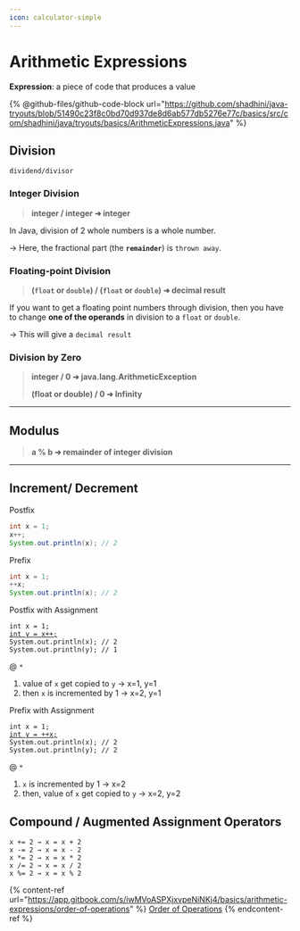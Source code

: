 ```yaml
---
icon: calculator-simple
---
```


# Arithmetic Expressions

**Expression**: a piece of code that produces a value

{% @github-files/github-code-block url="https://github.com/shadhini/java-tryouts/blob/51490c23f8c0bd70d937de8d6ab577db5276e77c/basics/src/com/shadhini/java/tryouts/basics/ArithmeticExpressions.java" %}

## Division

`dividend/divisor`

### Integer Division

> **integer / integer  ➜  integer**

In Java, division of 2 whole numbers is a whole number.

\-> Here, the fractional part (the **`remainder`**) is `thrown away`.

### Floating-point Division

> **(`float` or `double`) / (`float` or `double`)  ➜   decimal result**

If you want to get a floating point numbers through division, then you have to change **one of the operands** in division to a `float` or `double`.

\-> This will give a `decimal result`

### Division by Zero

> **integer / 0    ➜     java.lang.ArithmeticException**
>
> **(float or double) / 0    ➜     Infinity**

***

## Modulus

> **a % b    ➜    remainder of integer division**

***

## Increment/ Decrement

Postfix

```java
int x = 1;
x++;
System.out.println(x); // 2
```

Prefix

```java
int x = 1;
++x;
System.out.println(x); // 2
```

Postfix with Assignment

<pre class="language-java"><code class="lang-java">int x = 1;
<a data-footnote-ref href="#user-content-fn-1">int y = x++;</a>
System.out.println(x); // 2
System.out.println(y); // 1
</code></pre>

@ `*`&#x20;

1. value of `x` get copied to `y` → x=1, y=1
2. then `x` is incremented by 1 → x=2, y=1

Prefix with Assignment

<pre class="language-java"><code class="lang-java">int x = 1;
<a data-footnote-ref href="#user-content-fn-2">int y = ++x;</a>
System.out.println(x); // 2
System.out.println(y); // 2
</code></pre>

@ `*`&#x20;

1. `x` is incremented by 1 → x=2
2. then, value of `x` get copied to `y` → x=2, y=2



## Compound / Augmented Assignment Operators

```
x += 2 → x = x + 2
x -= 2 → x = x - 2
x *= 2 → x = x * 2
x /= 2 → x = x / 2
x %= 2 → x = x % 2
```



{% content-ref url="https://app.gitbook.com/s/iwMVoASPXjxvpeNiNKj4/basics/arithmetic-expressions/order-of-operations" %}
[Order of Operations](https://app.gitbook.com/s/iwMVoASPXjxvpeNiNKj4/basics/arithmetic-expressions/order-of-operations)
{% endcontent-ref %}



[^1]: \*

[^2]: \*
